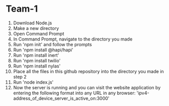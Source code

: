 # Team-1
1. Download Node.js
2. Make a new directory
3. Open Command Prompt
4. In Command Prompt, navigate to the directory you made
5. Run 'npm init' and follow the prompts
6. Run 'npm install @hapi/hapi'
7. Run 'npm install inert'
8. Run 'npm install twilio'
9. Run 'npm install nylas'
10. Place all the files in this github repository into the directory you made in step 2
11. Run 'node index.js'
12. Now the server is running and you can visit the website application by entering the following format into any URL in any browser: 'ipv4-address_of_device_server_is_active_on:3000'
